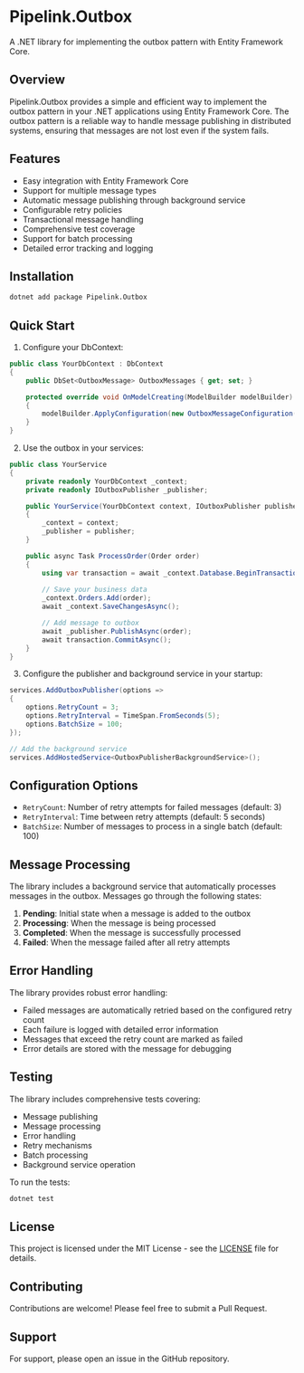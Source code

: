 # Pipelink.Outbox

A .NET library for implementing the outbox pattern with Entity Framework Core.

## Overview

Pipelink.Outbox provides a simple and efficient way to implement the outbox pattern in your .NET applications using Entity Framework Core. The outbox pattern is a reliable way to handle message publishing in distributed systems, ensuring that messages are not lost even if the system fails.

## Features

- Easy integration with Entity Framework Core
- Support for multiple message types
- Automatic message publishing through background service
- Configurable retry policies
- Transactional message handling
- Comprehensive test coverage
- Support for batch processing
- Detailed error tracking and logging

## Installation

```bash
dotnet add package Pipelink.Outbox
```

## Quick Start

1. Configure your DbContext:

```csharp
public class YourDbContext : DbContext
{
    public DbSet<OutboxMessage> OutboxMessages { get; set; }

    protected override void OnModelCreating(ModelBuilder modelBuilder)
    {
        modelBuilder.ApplyConfiguration(new OutboxMessageConfiguration());
    }
}
```

2. Use the outbox in your services:

```csharp
public class YourService
{
    private readonly YourDbContext _context;
    private readonly IOutboxPublisher _publisher;

    public YourService(YourDbContext context, IOutboxPublisher publisher)
    {
        _context = context;
        _publisher = publisher;
    }

    public async Task ProcessOrder(Order order)
    {
        using var transaction = await _context.Database.BeginTransactionAsync();
        
        // Save your business data
        _context.Orders.Add(order);
        await _context.SaveChangesAsync();

        // Add message to outbox
        await _publisher.PublishAsync(order);
        await transaction.CommitAsync();
    }
}
```

3. Configure the publisher and background service in your startup:

```csharp
services.AddOutboxPublisher(options =>
{
    options.RetryCount = 3;
    options.RetryInterval = TimeSpan.FromSeconds(5);
    options.BatchSize = 100;
});

// Add the background service
services.AddHostedService<OutboxPublisherBackgroundService>();
```

## Configuration Options

- `RetryCount`: Number of retry attempts for failed messages (default: 3)
- `RetryInterval`: Time between retry attempts (default: 5 seconds)
- `BatchSize`: Number of messages to process in a single batch (default: 100)

## Message Processing

The library includes a background service that automatically processes messages in the outbox. Messages go through the following states:

1. **Pending**: Initial state when a message is added to the outbox
2. **Processing**: When the message is being processed
3. **Completed**: When the message is successfully processed
4. **Failed**: When the message failed after all retry attempts

## Error Handling

The library provides robust error handling:
- Failed messages are automatically retried based on the configured retry count
- Each failure is logged with detailed error information
- Messages that exceed the retry count are marked as failed
- Error details are stored with the message for debugging

## Testing

The library includes comprehensive tests covering:
- Message publishing
- Message processing
- Error handling
- Retry mechanisms
- Batch processing
- Background service operation

To run the tests:
```bash
dotnet test
```

## License

This project is licensed under the MIT License - see the [LICENSE](LICENSE) file for details.

## Contributing

Contributions are welcome! Please feel free to submit a Pull Request.

## Support

For support, please open an issue in the GitHub repository. 